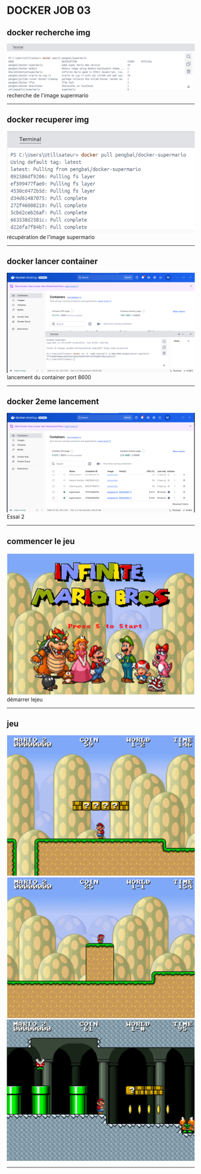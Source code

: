 # DOCKER JOB 03

## docker recherche img
![terminal docker](images/chercherimgmario.png)
recherche de l'image supermario

---
## docker recuperer img
![docker pull](images/recuperersupermario.png)
récupération de l'image supermario

---

## docker lancer container
![docker lancement](images/containerport8600.png)
lancement du container port 8600

---

## docker 2eme lancement
![docker 2eme](images/2lancement.png)
Essai 2

---
## commencer le jeu 
![docker début jeu mario](images/commencerlejeu.png)
démarrer lejeu  

---

## jeu 
![docker jeu](images/1.png)
![docker jeu](images/2.png)
![docker jeu](images/3.png)

---

